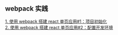 ## webpack 实践 
[1. 使用 webpack 搭建 react 单页应用#1：项目初始化](https://github.com/S-T-D/my-blog/issues/7)  
[2. 使用 webpack 搭建 react 单页应用#2：配置开发环境](https://github.com/S-T-D/my-blog/issues/8)  
  
  
